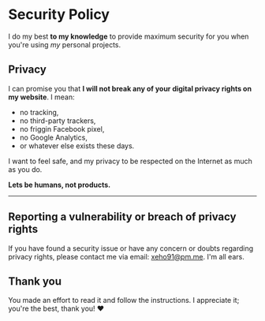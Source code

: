# Security Policy

I do my best **to my knowledge** to provide maximum security for you when
you're using _my_ personal projects.

## Privacy

I can promise you that **I will not break any of your digital privacy rights
on my website**. I mean:

- no tracking,
- no third-party trackers,
- no friggin Facebook pixel,
- no Google Analytics,
- or whatever else exists these days.

I want to feel safe, and my privacy to be respected on the Internet as much as
you do.

**Lets be humans, not products.**

---

## Reporting a vulnerability or breach of privacy rights

If you have found a security issue or have any concern or doubts regarding
privacy rights, please contact me via email: xeho91@pm.me. I'm all ears.

## Thank you

You made an effort to read it and follow the instructions. I appreciate it;
you're the best, thank you! ♥️
